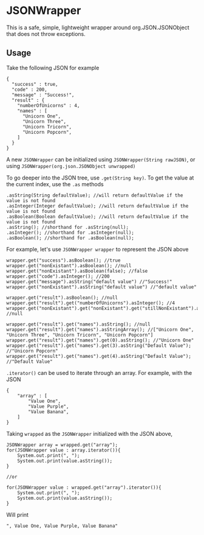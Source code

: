 # JSONWrapper

This is a safe, simple, lightweight wrapper around org.JSON.JSONObject that does not throw exceptions.

## Usage

Take the following JSON for example

    {
      "success" : true,
      "code" : 200,
      "message" : "Success!",
      "result" : {
        "numberOfUnicorns" : 4,
        "names" : [
          "Unicorn One",
          "Unicorn Three",
          "Unicorn Tricorn",
          "Unicorn Popcorn",
        ]
      }
    }
    
A new `JSONWrapper` can be initialized using `JSONWrapper(String rawJSON)`, or using `JSONWrapper(org.json.JSONObject unwrapped)`

To go deeper into the JSON tree, use `.get(String key)`. To get the value at the current index, use the `.as` methods

    .asString(String defaultValue); //will return defaultValue if the value is not found
    .asInteger(Integer defaultValue); //will return defaultValue if the value is not found
    .asBoolean(Boolean defaultValue); //will return defaultValue if the value is not found
    .asString(); //shorthand for .asString(null);
    .asInteger(); //shorthand for .asInteger(null);
    .asBoolean(); //shorthand for .asBoolean(null);

For example, let's use `JSONWrapper wrapper` to represent the JSON above

    wrapper.get("success").asBoolean(); //true
    wrapper.get("nonExistant").asBoolean(); //null
    wrapper.get("nonExistant").asBoolean(false); //false
    wrapper.get("code").asInteger(); //200
    wrapper.get("message").asString("default value") //"Success!"
    wrapper.get("nonExistant").asString("default value") //"default value"
    
    wrapper.get("result").asBoolean(); //null
    wrapper.get("result").get("numberOfUnicorns").asInteger(); //4
    wrapper.get("nonExistant").get("nonExistant").get("stillNonExistant").asString(); //null
    
    wrapper.get("result").get("names").asString(); //null
    wrapper.get("result").get("names").asStringArray(); //["Unicorn One", "Unicorn Three", "Unicorn Tricorn", "Unicorn Popcorn"]
    wrapper.get("result").get("names").get(0).asString(); //"Unicorn One"
    wrapper.get("result").get("names").get(3).asString("Default Value"); //"Unicorn Popcorn"
    wrapper.get("result").get("names").get(4).asString("Default Value"); //"Default Value"
    
`.iterator()` can be used to iterate through an array. For example, with the JSON

    {
        "array" : [
            "Value One",
            "Value Purple",
            "Value Banana",
        ]
    }
    
Taking `wrapped` as the `JSONWrapper` initialized with the JSON above,

    JSONWrapper array = wrapped.get("array");
    for(JSONWrapper value : array.iterator()){
        System.out.print(", ");
        System.out.print(value.asString());
    }
    
    //or
    
    for(JSONWrapper value : wrapped.get("array").iterator()){
        System.out.print(", ");
        System.out.print(value.asString());
    }
    
Will print

    ", Value One, Value Purple, Value Banana"
